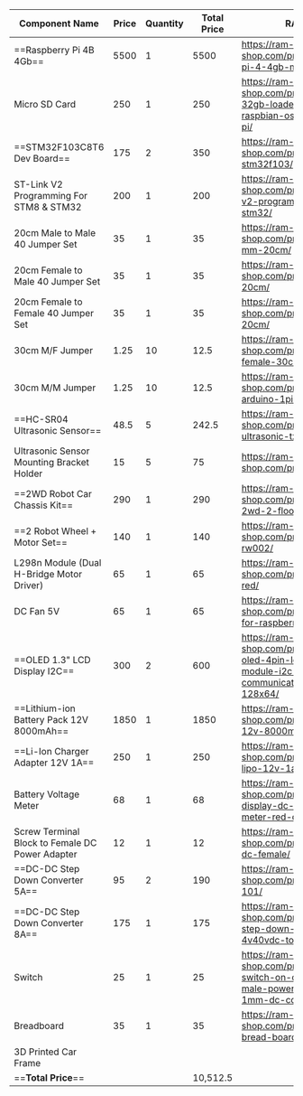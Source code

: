 
| Component Name                                  | Price | Quantity | Total Price | RAM Link                                                                                                      |
| ----------------------------------------------- | ----- | -------- | ----------- | ------------------------------------------------------------------------------------------------------------- |
| ==Raspberry Pi 4B 4Gb==                             | 5500  | 1        | 5500        | https://ram-e-shop.com/product/raspberry-pi-4-4gb-made-in-uk/                                                 |
| Micro SD Card                                   | 250   | 1        | 250         | https://ram-e-shop.com/product/micro-sd-32gb-loaded-with-raspbian-os-for-raspberry-pi/                        |
| ==STM32F103C8T6 Dev Board==                         | 175   | 2        | 350         | https://ram-e-shop.com/product/kit-stm32f103/                                                                 |
| ST-Link V2 Programming For STM8 & STM32         | 200   | 1        | 200         | https://ram-e-shop.com/product/st-link-v2-programming-for-stm8-stm32/                                         |
| 20cm Male to Male 40 Jumper Set                 | 35    | 1        | 35          | https://ram-e-shop.com/product/ph61-mm-20cm/                                                                  |
| 20cm Female to Male 40 Jumper Set               | 35    | 1        | 35          | https://ram-e-shop.com/product/ph60-mf-20cm/                                                                  |
| 20cm Female to Female 40 Jumper Set             | 35    | 1        | 35          | https://ram-e-shop.com/product/ph62-ff-20cm/                                                                  |
| 30cm M/F Jumper                                 | 1.25  | 10       | 12.5        | https://ram-e-shop.com/product/ph-male-female-30cm/                                                           |
| 30cm M/M Jumper                                 | 1.25  | 10       | 12.5        | https://ram-e-shop.com/product/ph-arduino-1pin/                                                               |
| ==HC-SR04 Ultrasonic Sensor==                       | 48.5  | 5        | 242.5       | https://ram-e-shop.com/product/kit-ultrasonic-txrx/                                                           |
| Ultrasonic Sensor Mounting Bracket Holder       | 15    | 5        | 75          | https://ram-e-shop.com/product/kit-stand/                                                                     |
| ==2WD Robot Car Chassis Kit==                       | 290   | 1        | 290         | https://ram-e-shop.com/product/ro-base-2wd-2-floor/                                                           |
| ==2 Robot Wheel + Motor Set==                       | 140   | 1        | 140         | https://ram-e-shop.com/product/ro-wheel-rw002/                                                                |
| L298n Module (Dual H-Bridge Motor Driver)       | 65    | 1        | 65          | https://ram-e-shop.com/product/kit-l298-red/                                                                  |
| DC Fan 5V                                       | 65    | 1        | 65          | https://ram-e-shop.com/product/fan-5v-for-raspberry-pi/                                                       |
| ==OLED 1.3" LCD Display I2C==                       | 300   | 2        | 600         | https://ram-e-shop.com/product/1-3-oled-4pin-lcd-led-display-module-i2c-iic-communicate-white-128x64/         |
| ==Lithium-ion Battery Pack 12V 8000mAh==            | 1850  | 1        | 1850        | https://ram-e-shop.com/product/battery-li-12v-8000mah/                                                        |
| ==Li-Ion Charger Adapter 12V 1A==                   | 250   | 1        | 250         | https://ram-e-shop.com/product/charger-lipo-12v-1a/                                                           |
| Battery Voltage Meter                           | 68    | 1        | 68          | https://ram-e-shop.com/product/led-display-dc-0v-to-100vdc-meter-red-display-color/                           |
| Screw Terminal Block to Female DC Power Adapter | 12    | 1        | 12          | https://ram-e-shop.com/product/r-3-to-dc-female/                                                              |
| ==DC-DC Step Down Converter 5A==                    | 95    | 2        | 190         | https://ram-e-shop.com/product/dc-dc-101/                                                                     |
| ==DC-DC Step Down Converter 8A==                    | 175   | 1        | 175         | https://ram-e-shop.com/product/dc-dc-step-down-converter-8a-4v40vdc-to-1-25v36vdc/                            |
| Switch                                          | 25    | 1        | 25          | https://ram-e-shop.com/product/inline-switch-on-off-with-female-male-power-cable-5-5x2-1mm-dc-connector-jack/ |
| Breadboard                                      | 35    | 1        | 35          |  https://ram-e-shop.com/product/bb01-bread-board/                                                                                                             |
| 3D Printed Car Frame                            |       |          |             |                                                                                                               |
| ==**Total Price**==                             |       |          | 10,512.5    |                                                                                                               |
